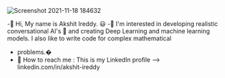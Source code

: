 ![Screenshot 2021-11-18 184632](https://user-images.githubusercontent.com/90443032/142422473-b4095365-4ce4-40a7-8532-fc5dd708514f.png)

-👋 Hi, My name is Akshit Ireddy. 😃
-💎 I'm interested in developing realistic conversational AI's 🤖 and creating Deep Learning and machine learning models. I also like to write code for complex mathematical    
- problems.� 
- 📱 How to reach me : This is my LinkedIn profile --> linkedin.com/in/akshit-ireddy

<!---
AkshitIreddy/AkshitIreddy is a ✨ special ✨ repository because its `README.md` (this file) appears on your GitHub profile.
You can click the Preview link to take a look at your changes.
--->
